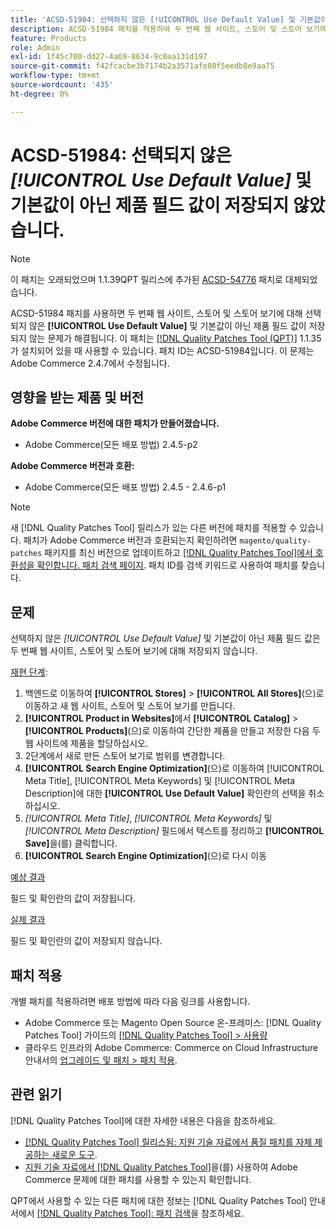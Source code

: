 ```yaml
---
title: 'ACSD-51984: 선택하지 않은 [!UICONTROL Use Default Value] 및 기본값이 아닌 제품 필드 값이 두 번째 웹 사이트, 스토어 및 스토어 보기에 대해 저장되지 않습니다.'
description: ACSD-51984 패치를 적용하여 두 번째 웹 사이트, 스토어 및 스토어 보기에 대해 선택되지 않은 [!UICONTROL Use Default Value] 및 기본값이 아닌 제품 필드 값이 저장되지 않는 Adobe Commerce 문제를 해결합니다.
feature: Products
role: Admin
exl-id: 1f45c700-dd27-4a69-8634-9c0aa131d197
source-git-commit: f42fcacbe3b7174b2a3571afe80f5eedb8e9aa75
workflow-type: tm+mt
source-wordcount: '435'
ht-degree: 0%

---
```


# ACSD-51984: 선택되지 않은 *[!UICONTROL Use Default Value]* 및 기본값이 아닌 제품 필드 값이 저장되지 않았습니다.

>[!NOTE]
>
>이 패치는 오래되었으며 1.1.39QPT 릴리스에 추가된 [ACSD-54776](/help/support-tools/patches-available-in-qpt-tool/v1-1-39/acsd-54776-unchecked-used-default-value-and-non-default-product-field-values-are-not-saved.md) 패치로 대체되었습니다.

ACSD-51984 패치를 사용하면 두 번째 웹 사이트, 스토어 및 스토어 보기에 대해 선택되지 않은 **[!UICONTROL Use Default Value]** 및 기본값이 아닌 제품 필드 값이 저장되지 않는 문제가 해결됩니다. 이 패치는 [[!DNL Quality Patches Tool (QPT)]](/help/announcements/adobe-commerce-announcements/magento-quality-patches-released-new-tool-to-self-serve-quality-patches.md) 1.1.35가 설치되어 있을 때 사용할 수 있습니다. 패치 ID는 ACSD-51984입니다. 이 문제는 Adobe Commerce 2.4.7에서 수정됩니다.

## 영향을 받는 제품 및 버전

**Adobe Commerce 버전에 대한 패치가 만들어졌습니다.**

* Adobe Commerce(모든 배포 방법) 2.4.5-p2

**Adobe Commerce 버전과 호환:**

* Adobe Commerce(모든 배포 방법) 2.4.5 - 2.4.6-p1

>[!NOTE]
>
>새 [!DNL Quality Patches Tool] 릴리스가 있는 다른 버전에 패치를 적용할 수 있습니다. 패치가 Adobe Commerce 버전과 호환되는지 확인하려면 `magento/quality-patches` 패키지를 최신 버전으로 업데이트하고 [[!DNL Quality Patches Tool]에서 호환성을 확인합니다. 패치 검색 페이지](https://experienceleague.adobe.com/tools/commerce-quality-patches/index.html?lang=ko). 패치 ID를 검색 키워드로 사용하여 패치를 찾습니다.

## 문제

선택하지 않은 *[!UICONTROL Use Default Value]* 및 기본값이 아닌 제품 필드 값은 두 번째 웹 사이트, 스토어 및 스토어 보기에 대해 저장되지 않습니다.

<u>재현 단계</u>:

1. 백엔드로 이동하여 **[!UICONTROL Stores]** > **[!UICONTROL All Stores]**(으)로 이동하고 새 웹 사이트, 스토어 및 스토어 보기를 만듭니다.
1. **[!UICONTROL Product in Websites]**&#x200B;에서 **[!UICONTROL Catalog]** > **[!UICONTROL Products]**(으)로 이동하여 간단한 제품을 만들고 저장한 다음 두 웹 사이트에 제품을 할당하십시오.
1. 2단계에서 새로 만든 스토어 보기로 범위를 변경합니다.
1. **[!UICONTROL Search Engine Optimization]**(으)로 이동하여 [!UICONTROL Meta Title], [!UICONTROL Meta Keywords] 및 [!UICONTROL Meta Description]에 대한 **[!UICONTROL Use Default Value]** 확인란의 선택을 취소하십시오.
1. *[!UICONTROL Meta Title]*, *[!UICONTROL Meta Keywords]* 및 *[!UICONTROL Meta Description]* 필드에서 텍스트를 정리하고 **[!UICONTROL Save]**&#x200B;을(를) 클릭합니다.
1. **[!UICONTROL Search Engine Optimization]**(으)로 다시 이동

<u>예상 결과</u>

필드 및 확인란의 값이 저장됩니다.

<u>실제 결과</u>

필드 및 확인란의 값이 저장되지 않습니다.

## 패치 적용

개별 패치를 적용하려면 배포 방법에 따라 다음 링크를 사용합니다.

* Adobe Commerce 또는 Magento Open Source 온-프레미스: [!DNL Quality Patches Tool] 가이드의 [[!DNL Quality Patches Tool] > 사용량](<https://experienceleague.adobe.com/docs/commerce-operations/tools/quality-patches-tool/usage.html?lang=ko>)
* 클라우드 인프라의 Adobe Commerce: Commerce on Cloud Infrastructure 안내서의 [업그레이드 및 패치 > 패치 적용](https://experienceleague.adobe.com/docs/commerce-cloud-service/user-guide/develop/upgrade/apply-patches.html?lang=ko).

## 관련 읽기

[!DNL Quality Patches Tool]에 대한 자세한 내용은 다음을 참조하세요.

* [[!DNL Quality Patches Tool] 릴리스됨: 지원 기술 자료에서 품질 패치를 자체 제공하는 새로운 도구](/help/announcements/adobe-commerce-announcements/magento-quality-patches-released-new-tool-to-self-serve-quality-patches.md).
* [지원 기술 자료에서  [!DNL Quality Patches Tool]](/help/support-tools/patches-available-in-qpt-tool/check-patch-for-magento-issue-with-magento-quality-patches.md)을(를) 사용하여 Adobe Commerce 문제에 대한 패치를 사용할 수 있는지 확인합니다.

QPT에서 사용할 수 있는 다른 패치에 대한 정보는 [!DNL Quality Patches Tool] 안내서에서 [[!DNL Quality Patches Tool]: 패치 검색](<https://experienceleague.adobe.com/tools/commerce-quality-patches/index.html?lang=ko>)을 참조하세요.